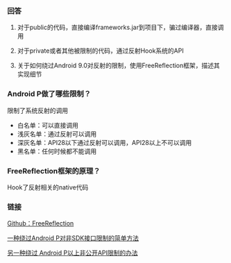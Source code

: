 ### 回答
1. 对于public的代码，直接编译frameworks.jar到项目下，骗过编译器，直接调用

2. 对于private或者其他被限制的代码，通过反射Hook系统的API

3. 关于如何绕过Android 9.0对反射的限制，使用FreeReflection框架，描述其实现细节

### Android P做了哪些限制？
限制了系统反射的调用

* 白名单：可以直接调用
* 浅灰名单：通过反射可以调用
* 深灰名单：API28以下通过反射可以调用，API28以上不可以调用
* 黑名单：任何时候都不能调用

### FreeReflection框架的原理？
Hook了反射相关的native代码

### 链接
[Github：FreeReflection](https://github.com/tiann/FreeReflection)

[一种绕过Android P对非SDK接口限制的简单方法](http://weishu.me/2018/06/07/free-reflection-above-android-p/)

[另一种绕过 Android P以上非公开API限制的办法](http://weishu.me/2019/03/16/another-free-reflection-above-android-p/)
